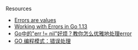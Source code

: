 Resources
- [Errors are values](https://go.dev/blog/errors-are-values)
- [Working with Errors in Go 1.13](https://go.dev/blog/go1.13-errors)
- [Go中的"err != nil"好烦？教你怎么优雅地处理error](http://jintang.zone/2021/04/28/go%E4%B8%AD%E7%9A%84err!=nil%E5%A5%BD%E7%83%A6%EF%BC%9F%E6%95%99%E4%BD%A0%E6%80%8E%E4%B9%88%E4%BC%98%E9%9B%85%E5%9C%B0%E5%A4%84%E7%90%86error.html)
- [GO 编程模式：错误处理](https://coolshell.cn/articles/21140.html)

